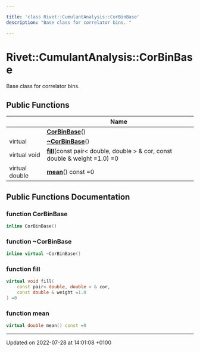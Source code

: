 ```yaml
---

title: 'class Rivet::CumulantAnalysis::CorBinBase'
description: "Base class for correlator bins. "

---
```


# Rivet::CumulantAnalysis::CorBinBase



Base class for correlator bins. 

## Public Functions

|                | Name           |
| -------------- | -------------- |
| | **[CorBinBase](http://example.org/classes/classrivet_1_1cumulantanalysis_1_1corbinbase/#function-corbinbase)**() |
| virtual | **[~CorBinBase](http://example.org/classes/classrivet_1_1cumulantanalysis_1_1corbinbase/#function-~corbinbase)**() |
| virtual void | **[fill](http://example.org/classes/classrivet_1_1cumulantanalysis_1_1corbinbase/#function-fill)**(const pair< double, double > & cor, const double & weight =1.0) =0 |
| virtual double | **[mean](http://example.org/classes/classrivet_1_1cumulantanalysis_1_1corbinbase/#function-mean)**() const =0 |

## Public Functions Documentation

### function CorBinBase

```cpp
inline CorBinBase()
```


### function ~CorBinBase

```cpp
inline virtual ~CorBinBase()
```


### function fill

```cpp
virtual void fill(
    const pair< double, double > & cor,
    const double & weight =1.0
) =0
```


### function mean

```cpp
virtual double mean() const =0
```


-------------------------------

Updated on 2022-07-28 at 14:01:08 +0100
